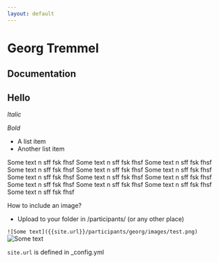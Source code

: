 ```yaml
---
layout: default
---
```


# Georg Tremmel
## Documentation

## Hello

_Italic_

*Bold*

- A list item
- Another list item

Some text n sff fsk fhsf Some text n sff fsk fhsf Some text n sff fsk fhsf Some text n sff fsk fhsf Some text n sff fsk fhsf Some text n sff fsk fhsf Some text n sff fsk fhsf Some text n sff fsk fhsf Some text n sff fsk fhsf Some text n sff fsk fhsf Some text n sff fsk fhsf Some text n sff fsk fhsf Some text n sff fsk fhsf 

How to include an image?
- Upload to your folder in /participants/ (or any other place)




`![Some text]({{site.url}}/participants/georg/images/test.png)`
![Some text](test.png)

`site.url` is defined in \_config.yml 
